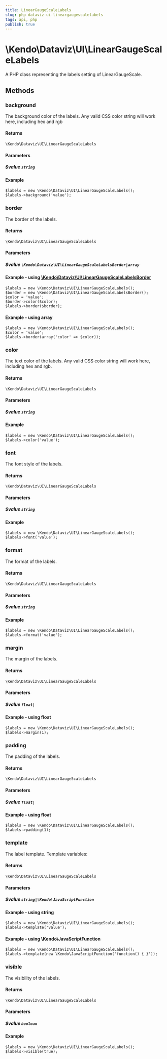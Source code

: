 ```yaml
---
title: LinearGaugeScaleLabels
slug: php-dataviz-ui-lineargaugescalelabels
tags: api, php
publish: true
---
```


# \Kendo\Dataviz\UI\LinearGaugeScaleLabels

A PHP class representing the labels setting of LinearGaugeScale.


## Methods

### background
The background color of the labels.
Any valid CSS color string will work here, including hex and rgb

#### Returns
`\Kendo\Dataviz\UI\LinearGaugeScaleLabels`

#### Parameters

##### $value `string`



#### Example 
    $labels = new \Kendo\Dataviz\UI\LinearGaugeScaleLabels();
    $labels->background('value');

### border

The border of the labels.

#### Returns
`\Kendo\Dataviz\UI\LinearGaugeScaleLabels`

#### Parameters

##### $value `\Kendo\Dataviz\UI\LinearGaugeScaleLabelsBorder|array`


#### Example - using [\Kendo\Dataviz\UI\LinearGaugeScaleLabelsBorder](/api/wrappers/php/kendo/dataviz/ui/lineargaugescalelabelsborder)

    $labels = new \Kendo\Dataviz\UI\LinearGaugeScaleLabels();
    $border = new \Kendo\Dataviz\UI\LinearGaugeScaleLabelsBorder();
    $color = 'value';
    $border->color($color);
    $labels->border($border);

#### Example - using array

    $labels = new \Kendo\Dataviz\UI\LinearGaugeScaleLabels();
    $color = 'value';
    $labels->border(array('color' => $color));

### color
The text color of the labels.
Any valid CSS color string will work here, including hex and rgb.

#### Returns
`\Kendo\Dataviz\UI\LinearGaugeScaleLabels`

#### Parameters

##### $value `string`



#### Example 
    $labels = new \Kendo\Dataviz\UI\LinearGaugeScaleLabels();
    $labels->color('value');

### font
The font style of the labels.

#### Returns
`\Kendo\Dataviz\UI\LinearGaugeScaleLabels`

#### Parameters

##### $value `string`



#### Example 
    $labels = new \Kendo\Dataviz\UI\LinearGaugeScaleLabels();
    $labels->font('value');

### format
The format of the labels.

#### Returns
`\Kendo\Dataviz\UI\LinearGaugeScaleLabels`

#### Parameters

##### $value `string`



#### Example 
    $labels = new \Kendo\Dataviz\UI\LinearGaugeScaleLabels();
    $labels->format('value');

### margin
The margin of the labels.

#### Returns
`\Kendo\Dataviz\UI\LinearGaugeScaleLabels`

#### Parameters

##### $value `float|`



#### Example  - using float
    $labels = new \Kendo\Dataviz\UI\LinearGaugeScaleLabels();
    $labels->margin(1);

### padding
The padding of the labels.

#### Returns
`\Kendo\Dataviz\UI\LinearGaugeScaleLabels`

#### Parameters

##### $value `float|`



#### Example  - using float
    $labels = new \Kendo\Dataviz\UI\LinearGaugeScaleLabels();
    $labels->padding(1);

### template
The label template.
Template variables:

#### Returns
`\Kendo\Dataviz\UI\LinearGaugeScaleLabels`

#### Parameters

##### $value `string|\Kendo\JavaScriptFunction`



#### Example  - using string
    $labels = new \Kendo\Dataviz\UI\LinearGaugeScaleLabels();
    $labels->template('value');

#### Example  - using \Kendo\JavaScriptFunction
    $labels = new \Kendo\Dataviz\UI\LinearGaugeScaleLabels();
    $labels->template(new \Kendo\JavaScriptFunction('function() { }'));

### visible
The visibility of the labels.

#### Returns
`\Kendo\Dataviz\UI\LinearGaugeScaleLabels`

#### Parameters

##### $value `boolean`



#### Example 
    $labels = new \Kendo\Dataviz\UI\LinearGaugeScaleLabels();
    $labels->visible(true);


